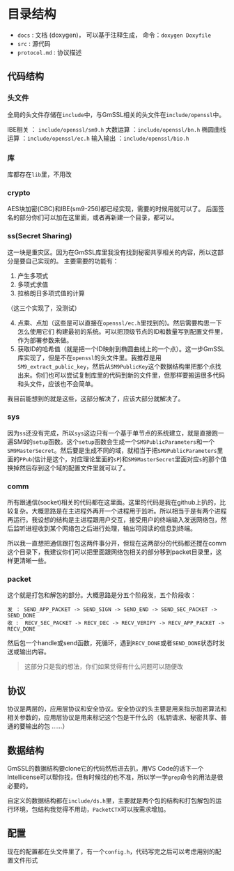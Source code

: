 # 目录结构 

* `docs` : 文档 (doxygen)， 可以基于注释生成， 命令：`doxygen Doxyfile`
* `src` : 源代码
* `protocol.md` : 协议描述

## 代码结构 

### 头文件 

全局的头文件存储在`include`中，与GmSSL相关的头文件在`include/openssl`中。

IBE相关 ： `include/openssl/sm9.h`
大数运算 ：`include/openssl/bn.h`
椭圆曲线运算 ：`include/openssl/ec.h`
输入输出 ：`include/openssl/bio.h`

### 库

库都存在`lib`里，不用改 

### crypto 

AES块加密(CBC)和IBE(sm9-256)都已经实现，需要的时候用就可以了。
后面签名的部分你们可以加在这里面，或者再新建一个目录，都可以。

### ss(Secret Sharing)

这一块是重灾区。因为在GmSSL库里我没有找到秘密共享相关的内容，所以这部分是要自己实现的。
主要需要的功能有：

1. 产生多项式 
2. 多项式求值
3. 拉格朗日多项式值的计算 

（这三个实现了，没测试） 

4. 点乘、点加（这些是可以直接在`openssl/ec.h`里找到的)。然后需要构思一下怎么使用它们
构建最初的系统。可以把顶级节点的ID和数量写到配置文件里，作为部署参数来做。
5. 获取ID的哈希值（就是把一个ID映射到椭圆曲线上的一个点）。这一步GmSSL库实现了，但是不在`openssl`的头文件里。我推荐是用`SM9_extract_public_key`，然后从`SM9PublicKey`这个数据结构里把那个点找出来。你们也可以尝试复制库里的代码到新的文件里，但那样要搬运很多代码和头文件，应该也不会简单。

我目前能想到的就是这些，这部分解决了，应该大部分就解决了。

### sys 

因为`ss`还没有完成，所以`sys`这边只有一个基于单节点的系统建立，就是直接跑一遍SM9的`setup`函数。这个`setup`函数会生成一个`SM9PublicParameters`和一个`SM9MasterSecret`。然后要是生成不同的域，就相当于把`SM9PublicParameters`里面的`PPub`(估计是这个，对应理论里面的`sP`)和`SM9MasterSecret`里面对应`s`的那个值换掉然后存到这个域的配置文件里就可以了。

### comm 

所有跟通信(socket)相关的代码都在这里面。这里的代码是我在github上扒的，比较复杂。大概思路是在主进程外再开一个进程用于监听。所以相当于是有两个进程再运行。我设想的结构是主进程跟用户交互，接受用户的终端输入发送网络包，然后监听进程收到某个网络包之后进行处理，输出可阅读的信息到终端。

所以我一直想把通信跟打包这两件事分开，但现在这两部分的代码都还搅在comm这个目录下，我建议你们可以把里面跟网络包相关的部分移到packet目录里，这样更清晰一些。

### packet 

这个就是打包和解包的部分。大概思路是分五个阶段发，五个阶段收：

```
发 ： SEND_APP_PACKET -> SEND_SIGN -> SEND_END -> SEND_SEC_PACKET -> SEND_DONE
收 :  RECV_SEC_PACKET -> RECV_DEC -> RECV_VERIFY -> RECV_APP_PACKET -> RECV_DONE  
```

然后包一个handle或send函数，死循环，遇到`RECV_DONE`或者`SEND_DONE`状态时发送或输出内容。

> 这部分只是我的想法，你们如果觉得有什么问题可以随便改 


## 协议 

协议是两层的，应用层协议和安全协议。安全协议的头主要是用来指示加密算法和相关参数的，应用层协议是用来标记这个包是干什么的（私钥请求、秘密共享、普通的要输出的包 ……） 

## 数据结构 

GmSSL的数据结构要clone它的代码然后进去扒，用VS Code的话下一个Intellicense可以帮你找，但有时候找的也不准，所以学一学`grep`命令的用法是很必要的。

自定义的数据结构都在`include/ds.h`里，主要就是两个包的结构和打包解包的运行环境，包结构我觉得不用动，`PacketCTX`可以按需求增加。

## 配置 

现在的配置都在头文件里了，有一个`config.h`，代码写完之后可以考虑用别的配置文件形式 

